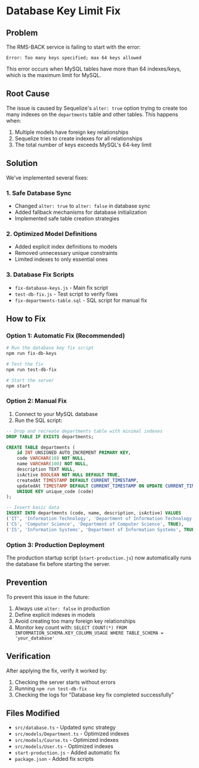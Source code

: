 # Database Key Limit Fix

## Problem
The RMS-BACK service is failing to start with the error:
```
Error: Too many keys specified; max 64 keys allowed
```

This error occurs when MySQL tables have more than 64 indexes/keys, which is the maximum limit for MySQL.

## Root Cause
The issue is caused by Sequelize's `alter: true` option trying to create too many indexes on the `departments` table and other tables. This happens when:
1. Multiple models have foreign key relationships
2. Sequelize tries to create indexes for all relationships
3. The total number of keys exceeds MySQL's 64-key limit

## Solution
We've implemented several fixes:

### 1. Safe Database Sync
- Changed `alter: true` to `alter: false` in database sync
- Added fallback mechanisms for database initialization
- Implemented safe table creation strategies

### 2. Optimized Model Definitions
- Added explicit index definitions to models
- Removed unnecessary unique constraints
- Limited indexes to only essential ones

### 3. Database Fix Scripts
- `fix-database-keys.js` - Main fix script
- `test-db-fix.js` - Test script to verify fixes
- `fix-departments-table.sql` - SQL script for manual fix

## How to Fix

### Option 1: Automatic Fix (Recommended)
```bash
# Run the database key fix script
npm run fix-db-keys

# Test the fix
npm run test-db-fix

# Start the server
npm start
```

### Option 2: Manual Fix
1. Connect to your MySQL database
2. Run the SQL script:
```sql
-- Drop and recreate departments table with minimal indexes
DROP TABLE IF EXISTS departments;

CREATE TABLE departments (
    id INT UNSIGNED AUTO_INCREMENT PRIMARY KEY,
    code VARCHAR(10) NOT NULL,
    name VARCHAR(100) NOT NULL,
    description TEXT NULL,
    isActive BOOLEAN NOT NULL DEFAULT TRUE,
    createdAt TIMESTAMP DEFAULT CURRENT_TIMESTAMP,
    updatedAt TIMESTAMP DEFAULT CURRENT_TIMESTAMP ON UPDATE CURRENT_TIMESTAMP,
    UNIQUE KEY unique_code (code)
);

-- Insert basic data
INSERT INTO departments (code, name, description, isActive) VALUES
('IT', 'Information Technology', 'Department of Information Technology', TRUE),
('CS', 'Computer Science', 'Department of Computer Science', TRUE),
('IS', 'Information Systems', 'Department of Information Systems', TRUE);
```

### Option 3: Production Deployment
The production startup script (`start-production.js`) now automatically runs the database fix before starting the server.

## Prevention
To prevent this issue in the future:
1. Always use `alter: false` in production
2. Define explicit indexes in models
3. Avoid creating too many foreign key relationships
4. Monitor key count with: `SELECT COUNT(*) FROM INFORMATION_SCHEMA.KEY_COLUMN_USAGE WHERE TABLE_SCHEMA = 'your_database'`

## Verification
After applying the fix, verify it worked by:
1. Checking the server starts without errors
2. Running `npm run test-db-fix`
3. Checking the logs for "Database key fix completed successfully"

## Files Modified
- `src/database.ts` - Updated sync strategy
- `src/models/Department.ts` - Optimized indexes
- `src/models/Course.ts` - Optimized indexes  
- `src/models/User.ts` - Optimized indexes
- `start-production.js` - Added automatic fix
- `package.json` - Added fix scripts
